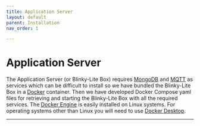 ```yaml
---
title: Application Server
layout: default
parent: Installation
nav_order: 1

---
```

# Application Server
The Application Server (or Blinky-Lite Box) requires [MongoDB](https://www.mongodb.com/atlas/database) and [MQTT](https://mqtt.org/) as services which can be difficult to install so we have bundled the Blinky-Lite Box in a [Docker](https://hub.docker.com/r/blinkylite/blinky-lite-box) container. Then we have developed Docker Compose yaml files for retrieving and starting the Blinky-Lite Box with all the required services. The [Docker Engine](https://docs.docker.com/engine/install/) is easily installed on Linux systems. For operating systems other than Linux you will need to use [Docker Desktop](https://www.docker.com/products/docker-desktop/).


----
